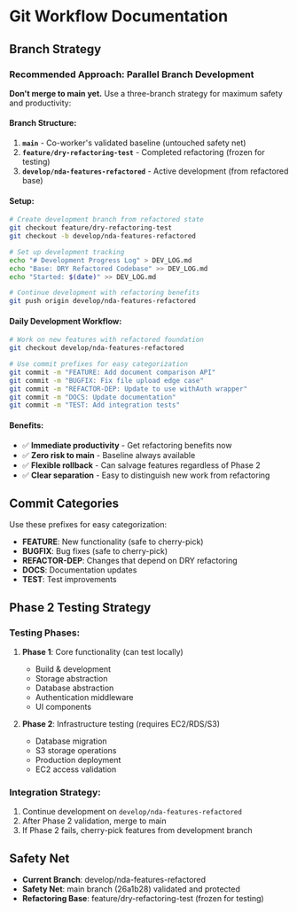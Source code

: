 # Git Workflow Documentation

## Branch Strategy

### Recommended Approach: Parallel Branch Development

**Don't merge to main yet.** Use a three-branch strategy for maximum safety and productivity:

#### Branch Structure:
1. **`main`** - Co-worker's validated baseline (untouched safety net)
2. **`feature/dry-refactoring-test`** - Completed refactoring (frozen for testing)  
3. **`develop/nda-features-refactored`** - Active development (from refactored base)

#### Setup:
```bash
# Create development branch from refactored state
git checkout feature/dry-refactoring-test
git checkout -b develop/nda-features-refactored

# Set up development tracking
echo "# Development Progress Log" > DEV_LOG.md
echo "Base: DRY Refactored Codebase" >> DEV_LOG.md
echo "Started: $(date)" >> DEV_LOG.md

# Continue development with refactoring benefits
git push origin develop/nda-features-refactored
```

#### Daily Development Workflow:
```bash
# Work on new features with refactored foundation
git checkout develop/nda-features-refactored

# Use commit prefixes for easy categorization
git commit -m "FEATURE: Add document comparison API"
git commit -m "BUGFIX: Fix file upload edge case"
git commit -m "REFACTOR-DEP: Update to use withAuth wrapper"
git commit -m "DOCS: Update documentation"
git commit -m "TEST: Add integration tests"
```

#### Benefits:
- ✅ **Immediate productivity** - Get refactoring benefits now
- ✅ **Zero risk to main** - Baseline always available
- ✅ **Flexible rollback** - Can salvage features regardless of Phase 2
- ✅ **Clear separation** - Easy to distinguish new work from refactoring

## Commit Categories

Use these prefixes for easy categorization:

- **FEATURE**: New functionality (safe to cherry-pick)
- **BUGFIX**: Bug fixes (safe to cherry-pick)  
- **REFACTOR-DEP**: Changes that depend on DRY refactoring
- **DOCS**: Documentation updates
- **TEST**: Test improvements

## Phase 2 Testing Strategy

### Testing Phases:
1. **Phase 1**: Core functionality (can test locally)
   - Build & development
   - Storage abstraction
   - Database abstraction
   - Authentication middleware
   - UI components

2. **Phase 2**: Infrastructure testing (requires EC2/RDS/S3)
   - Database migration
   - S3 storage operations
   - Production deployment
   - EC2 access validation

### Integration Strategy:
1. Continue development on `develop/nda-features-refactored`
2. After Phase 2 validation, merge to main
3. If Phase 2 fails, cherry-pick features from development branch

## Safety Net

- **Current Branch**: develop/nda-features-refactored
- **Safety Net**: main branch (26a1b28) validated and protected
- **Refactoring Base**: feature/dry-refactoring-test (frozen for testing)